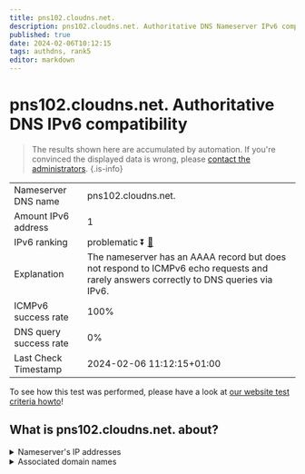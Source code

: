 ```yaml
---
title: pns102.cloudns.net.
description: pns102.cloudns.net. Authoritative DNS Nameserver IPv6 compatibility
published: true
date: 2024-02-06T10:12:15
tags: authdns, rank5
editor: markdown
---
```


# pns102.cloudns.net. Authoritative DNS IPv6 compatibility

> The results shown here are accumulated by automation. If you're convinced the displayed data is wrong, please [contact the administrators](/howto/chat). 
{.is-info}




|   |   |
| - | - |
| Nameserver DNS name | pns102.cloudns.net.
| Amount IPv6 address | 1
| IPv6 ranking | problematic :arrow_double_down: [🔗](/howto/ranking) |
| Explanation | The nameserver has an AAAA record but does not respond to ICMPv6 echo requests and rarely answers correctly to DNS queries via IPv6. |
| ICMPv6 success rate | 100%|
| DNS query success rate | 0% |
| Last Check Timestamp | 2024-02-06 11:12:15+01:00 |

To see how this test was performed, please have a look at [our website test criteria howto](/howto/testcriteria/authdns)!


## What is pns102.cloudns.net. about?




<details>
<summary>Nameserver's IP addresses</summary>

2a06:fb00:1::2:99

</details>



<details>
<summary>Associated domain names</summary>

www.spiegel.de

</details>
